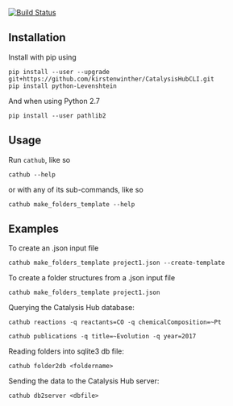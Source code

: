 [![Build Status](https://travis-ci.org/mhoffman/CatalysisHubCLI.svg?branch=master)](https://travis-ci.org/mhoffman/CatalysisHubCLI)
## Installation

Install with pip using

    pip install --user --upgrade git+https://github.com/kirstenwinther/CatalysisHubCLI.git
    pip install python-Levenshtein 

And when using Python 2.7

    pip install --user pathlib2


## Usage

Run `cathub`, like so

    cathub --help

or with any of its sub-commands, like so

    cathub make_folders_template --help

## Examples


To create an .json input file

    cathub make_folders_template project1.json --create-template

To create a folder structures from a .json input file

    cathub make_folders_template project1.json

Querying the Catalysis Hub database:

    cathub reactions -q reactants=CO -q chemicalComposition=~Pt

    cathub publications -q title=~Evolution -q year=2017

Reading folders into sqlite3 db file:

    cathub folder2db <foldername>

Sending the data to the Catalysis Hub server:

    cathub db2server <dbfile>
